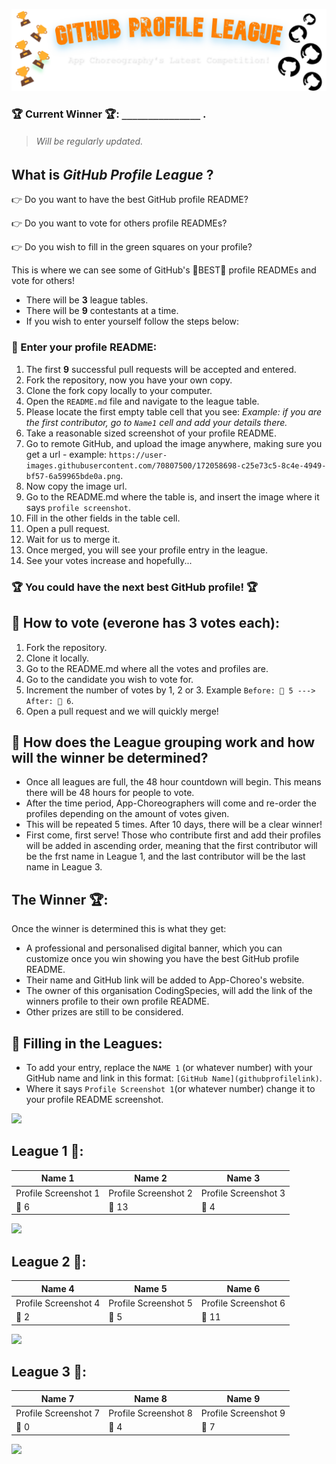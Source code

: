 ![banner](./banner.png)

### 🏆 Current Winner 🏆: `_______________` . 

> ###### Will be regularly updated.

## What is *GitHub Profile League* ?
👉 Do you want to have the best GitHub profile README?

👉 Do you want to vote for others profile READMEs?

👉 Do you wish to fill in the green squares on your profile?

This is where we can see some of GitHub's 💫BEST💫 profile READMEs and vote for others! 

- There will be **3** league tables.
- There will be **9** contestants at a time. 
- If you wish to enter yourself follow the steps below:


### 🎯 Enter your profile README:

1. The first **9** successful pull requests will be accepted and entered.
2. Fork the repository, now you have your own copy.
3. Clone the fork copy locally to your computer.
4. Open the `README.md` file and navigate to the league table. 
5. Please locate the first empty table cell that you see: *Example: if you are the first contributor, go to `Name1` cell and add your details there.*
6. Take a reasonable sized screenshot of your profile README.
7. Go to remote GitHub, and upload the image anywhere, making sure you get a url - example: `https://user-images.githubusercontent.com/70807500/172058698-c25e73c5-8c4e-4949-bf57-6a59965bde0a.png`.
8. Now copy the image url.
9. Go to the README.md where the table is, and insert the image where it says `profile screenshot`.
10. Fill in the other fields in the table cell.
11. Open a pull request.
12. Wait for us to merge it.
13. Once merged, you will see your profile entry in the league.
14. See your votes increase and hopefully...

### 🏆 You could have the next best GitHub profile! 🏆

## 🎯 How to vote (everone has 3 votes each):

1. Fork the repository.
2. Clone it locally.
3. Go to the README.md where all the votes and profiles are.
4. Go to the candidate you wish to vote for.
5. Increment the number of votes by 1, 2 or 3. Example `Before: 🏅 5 ---> After: 🏅 6`.
6. Open a pull request and we will quickly merge!

## 🎯 How does the League grouping work and how will the winner be determined?

- Once all leagues are full, the 48 hour countdown will begin. This means there will be 48 hours for people to vote.
- After the time period, App-Choreographers will come and re-order the profiles depending on the amount of votes given.
- This will be repeated 5 times. After 10 days, there will be a clear winner!
- First come, first serve! Those who contribute first and add their profiles will be added in ascending order, meaning that the first contributor will be the frst name in League 1, and the last contributor will be the last name in League 3.

## The Winner 🏆:
Once the winner is determined this is what they get:

- A professional and personalised digital banner, which you can customize once you win showing you have the best GitHub profile README.
- Their name and GitHub link will be added to App-Choreo's website.
- The owner of this organisation CodingSpecies, will add the link of the winners profile to their own profile README.
- Other prizes are still to be considered.


## 🎯 Filling in the Leagues:

- To add your entry, replace the `NAME 1` (or whatever number) with your GitHub name and link in this format: `[GitHub Name](githubprofilelink)`.
- Where it says `Profile Screenshot 1`(or whatever number) change it to your profile README screenshot.

![](https://user-images.githubusercontent.com/73097560/115834477-dbab4500-a447-11eb-908a-139a6edaec5c.gif)

## League 1 🥇:

| Name 1 | Name 2 | Name 3 |
| -------- | -------- | -------- |
| Profile Screenshot 1 | Profile Screenshot 2 | Profile Screenshot 3 |
| 🏅 6 |  🏅 13 | 🏅 4 |

![](https://user-images.githubusercontent.com/73097560/115834477-dbab4500-a447-11eb-908a-139a6edaec5c.gif)

## League 2 🥈:

| Name 4 | Name 5 | Name 6 |
| -------- | -------- | -------- |
| Profile Screenshot 4 | Profile Screenshot 5 | Profile Screenshot 6 |
| 🏅 2 |  🏅 5 | 🏅 11 |

![](https://user-images.githubusercontent.com/73097560/115834477-dbab4500-a447-11eb-908a-139a6edaec5c.gif)

## League 3 🥉:

| Name 7 | Name 8 | Name 9 |
| -------- | -------- | -------- |
| Profile Screenshot 7 | Profile Screenshot 8 | Profile Screenshot 9 |
| 🏅 0 |  🏅 4 | 🏅 7 |

![](https://user-images.githubusercontent.com/73097560/115834477-dbab4500-a447-11eb-908a-139a6edaec5c.gif)

